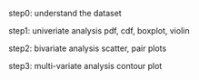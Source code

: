 step0: understand the dataset

step1: univeriate analysis
pdf, cdf, boxplot, violin

step2: bivariate analysis
scatter, pair plots

step3: multi-variate analysis
contour plot